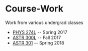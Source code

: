 # Course-Work
Work from various undergrad classes

* [PHYS 274L](PHYS_274L/) -- Spring 2017
* [ASTR 300L](ASTR_300L/) -- Fall 2017
* [ASTR 301](ASTR_301/) -- Spring 2018
